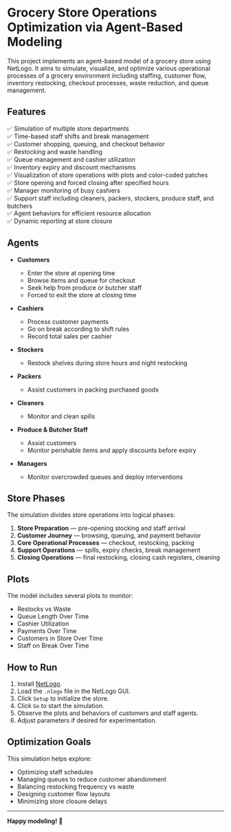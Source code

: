 # Grocery Store Operations Optimization via Agent-Based Modeling

This project implements an agent-based model of a grocery store using NetLogo. It aims to simulate, visualize, and optimize various operational processes of a grocery environment including staffing, customer flow, inventory restocking, checkout processes, waste reduction, and queue management.

## Features

✅ Simulation of multiple store departments  
✅ Time-based staff shifts and break management  
✅ Customer shopping, queuing, and checkout behavior  
✅ Restocking and waste handling  
✅ Queue management and cashier utilization  
✅ Inventory expiry and discount mechanisms  
✅ Visualization of store operations with plots and color-coded patches  
✅ Store opening and forced closing after specified hours  
✅ Manager monitoring of busy cashiers  
✅ Support staff including cleaners, packers, stockers, produce staff, and butchers  
✅ Agent behaviors for efficient resource allocation  
✅ Dynamic reporting at store closure

## Agents

- **Customers**  
  - Enter the store at opening time  
  - Browse items and queue for checkout  
  - Seek help from produce or butcher staff  
  - Forced to exit the store at closing time

- **Cashiers**  
  - Process customer payments  
  - Go on break according to shift rules  
  - Record total sales per cashier

- **Stockers**  
  - Restock shelves during store hours and night restocking

- **Packers**  
  - Assist customers in packing purchased goods

- **Cleaners**  
  - Monitor and clean spills

- **Produce & Butcher Staff**  
  - Assist customers  
  - Monitor perishable items and apply discounts before expiry

- **Managers**  
  - Monitor overcrowded queues and deploy interventions

## Store Phases

The simulation divides store operations into logical phases:

1. **Store Preparation** — pre-opening stocking and staff arrival  
2. **Customer Journey** — browsing, queuing, and payment behavior  
3. **Core Operational Processes** — checkout, restocking, packing  
4. **Support Operations** — spills, expiry checks, break management  
5. **Closing Operations** — final restocking, closing cash registers, cleaning  

## Plots

The model includes several plots to monitor:

- Restocks vs Waste  
- Queue Length Over Time  
- Cashier Utilization  
- Payments Over Time  
- Customers in Store Over Time  
- Staff on Break Over Time

## How to Run

1. Install [NetLogo](https://ccl.northwestern.edu/netlogo/).  
2. Load the `.nlogo` file in the NetLogo GUI.  
3. Click `Setup` to initialize the store.  
4. Click `Go` to start the simulation.  
5. Observe the plots and behaviors of customers and staff agents.  
6. Adjust parameters if desired for experimentation.

## Optimization Goals

This simulation helps explore:

- Optimizing staff schedules  
- Managing queues to reduce customer abandonment  
- Balancing restocking frequency vs waste  
- Designing customer flow layouts  
- Minimizing store closure delays  

---

**Happy modeling!** 🚀  
